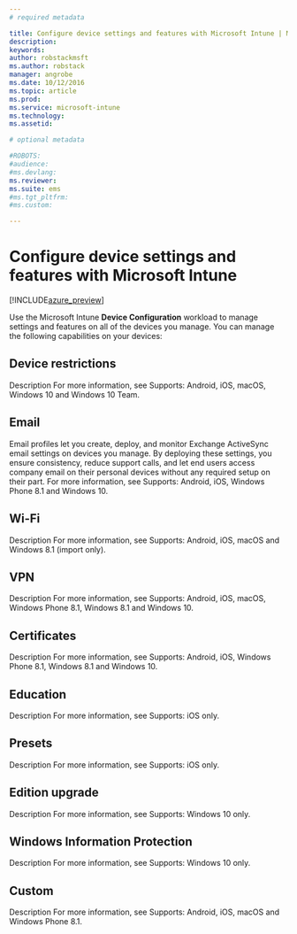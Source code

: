```yaml
---
# required metadata

title: Configure device settings and features with Microsoft Intune | Microsoft Docs
description: 
keywords:
author: robstackmsftms.author: robstack
manager: angrobe
ms.date: 10/12/2016
ms.topic: article
ms.prod:
ms.service: microsoft-intune
ms.technology:
ms.assetid: 

# optional metadata

#ROBOTS:
#audience:
#ms.devlang:
ms.reviewer: 
ms.suite: ems
#ms.tgt_pltfrm:
#ms.custom:

---
```


# Configure device settings and features with Microsoft Intune


[!INCLUDE[azure_preview](../includes/azure_preview.md)]

Use the Microsoft Intune **Device Configuration** workload to manage settings and features on all of the devices you manage. You can manage the following capabilities on your devices:

## Device restrictions
Description
For more information, see [](how-to-configure-device-restrictions.md)
Supports: Android, iOS, macOS, Windows 10 and Windows 10 Team.

## Email
Email profiles let you create, deploy, and monitor Exchange ActiveSync email settings on devices you manage. By deploying these settings, you ensure consistency, reduce support calls, and let end users access company email on their personal devices without any required setup on their part.
For more information, see [](how-to-configure-email-settings.md)
Supports: Android, iOS, Windows Phone 8.1 and Windows 10.

## Wi-Fi
Description
For more information, see [](how-to-configure-wi-fi-settings.md)
Supports: Android, iOS, macOS and Windows 8.1 (import only).

## VPN
Description
For more information, see [](how-to-configure-vpn-settings.md)
Supports: Android, iOS, macOS, Windows Phone 8.1, Windows 8.1 and Windows 10.

## Certificates
Description
For more information, see []()
Supports: Android, iOS, Windows Phone 8.1, Windows 8.1 and Windows 10.

## Education
Description
For more information, see []()
Supports: iOS only.

## Presets
Description
For more information, see []()
Supports: iOS only.

## Edition upgrade
Description
For more information, see []()
Supports: Windows 10 only.

## Windows Information Protection
Description
For more information, see []()
Supports: Windows 10 only.

## Custom
Description
For more information, see [](how-to-configure-custom-settings.md)
Supports: Android, iOS, macOS and Windows Phone 8.1.
